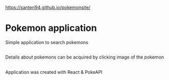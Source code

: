 https://santeri94.github.io/pokemonsite/

# Pokemon application
Simple application to search pokemons
##
Details about pokemons can be acquired by clicking image of the pokemon
##
Application was created with React & PokeAPI
